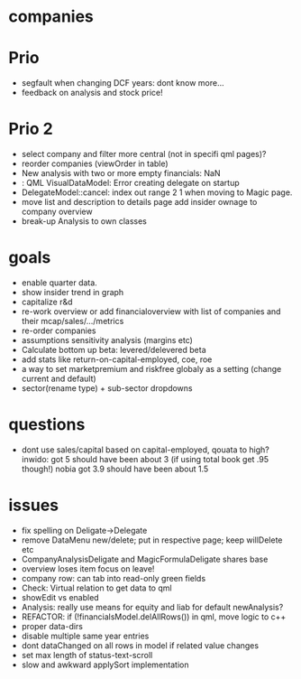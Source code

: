 # companies

# Prio
* segfault when changing DCF years: dont know more...
* feedback on analysis and stock price!

# Prio 2
* select company and filter more central (not in specifi qml pages)?
* reorder companies (viewOrder in table)
* New analysis with two or more empty financials: NaN
* <Unknown File>: QML VisualDataModel: Error creating delegate on startup
* DelegateModel::cancel: index out range 2 1 when moving to Magic page.
* move list and description to details page add insider ownage to company overview
* break-up Analysis to own classes

# goals
* enable quarter data.
* show insider trend in graph
* capitalize r&d
* re-work overview or add financialoverview with list of companies and their mcap/sales/.../metrics
* re-order companies
* assumptions sensitivity analysis (margins etc)
* Calculate bottom up beta: levered/delevered beta
* add stats like return-on-capital-employed, coe, roe
* a way to set marketpremium and riskfree globaly as a setting (change current and default)
* sector(rename type) + sub-sector dropdowns

# questions
* dont use sales/capital based on capital-employed, qouata to high?
  inwido: got 5 should have been about 3 (if using total book get .95 though!)
  nobia got 3.9 should have been about 1.5

# issues
* fix spelling on Deligate->Delegate
* remove DataMenu new/delete; put in respective page; keep willDelete etc
* CompanyAnalysisDeligate and MagicFormulaDeligate shares base
* overview loses item focus on leave!
* company row: can tab into read-only green fields
* Check: Virtual relation to get data to qml
* showEdit vs enabled
* Analysis: really use means for equity and liab for default newAnalysis?
* REFACTOR: if (!financialsModel.delAllRows()) in qml, move logic to c++
* proper data-dirs
* disable multiple same year entries
* dont dataChanged on all rows in model if related value changes
* set max length of status-text-scroll
* slow and awkward applySort implementation
